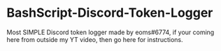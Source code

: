 # BashScript-Discord-Token-Logger
Most SIMPLE Discord token logger made by eoms#6774, if your coming here from outside my YT video, then go here for instructions. 
